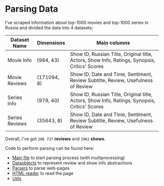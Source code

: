 # Parsing Data

I've scraped information about top-1000 movies and top-1000 series in Russia and divided the data into 4 datasets:

| Dataset Name  | Dimensions    |  Main columns|
| ------------- | ------------- |------------- |
| Movie Info  | (984, 43)  |Show ID, Russian Title, Original title, Actors, Show Info, Ratings, Synopsis, Critics' Scores  |
| Movie Reviews  | (171094, 8)  |Show ID, Date and Time, Sentiment, Review Subtitle, Review, Usefulness of Review  |
| Series Info  | (978, 40)  |Show ID, Russian Title, Original title, Actors, Show Info, Ratings, Synopsis, Critics' Scores  |
| Series Reviews  | (35643, 8)  |Show ID, Date and Time, Sentiment, Review Subtitle, Review, Usefulness of Review  |

Overall, I've got `206 737` **reviews** and `1962` **shows**.

Code to perform parsing can be found here:

- [Main file](https://github.com/Extremesarova/shows_analysis/blob/main/shows_analysis/code/parsing_pages/parsing.py) to start parsing process (with multiprocessing)
- [Dataobjects](https://github.com/Extremesarova/shows_analysis/tree/main/shows_analysis/code/parsing_pages/dataobjects) to represent review and show info abstractions
- [Parsers](https://github.com/Extremesarova/shows_analysis/tree/main/shows_analysis/code/parsing_pages/parsers) to parse web-pages
- [HTML reader](https://github.com/Extremesarova/shows_analysis/blob/main/shows_analysis/code/parsing_pages/reading/html_reader.py) to read the page
- [Utils](https://github.com/Extremesarova/shows_analysis/blob/main/shows_analysis/code/utils/parsing_utils.py)

